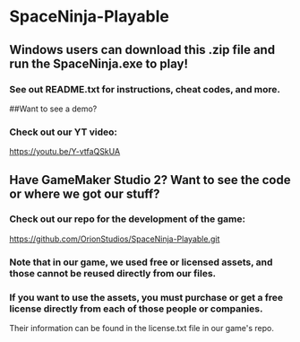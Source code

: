 # SpaceNinja-Playable

## Windows users can download this .zip file and run the SpaceNinja.exe to play!
### See out README.txt for instructions, cheat codes, and more. 

##Want to see a demo? 
### Check out our YT video: 
https://youtu.be/Y-vtfaQSkUA

## Have GameMaker Studio 2? Want to see the code or where we got our stuff? 
### Check out our repo for the development of the game: 
https://github.com/OrionStudios/SpaceNinja-Playable.git

### **Note that in our game, we used free or licensed assets, and those cannot be reused directly from our files.** 
### If you want to use the assets, you must purchase or get a free license directly from each of those people or companies. 
Their information can be found in the license.txt file in our game's repo. 
